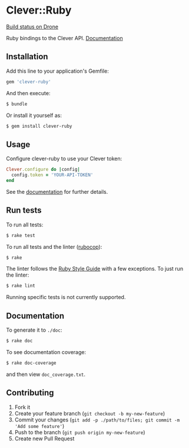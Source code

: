 # Clever::Ruby

[Build status on Drone](https://ci.ops.clever.com/github.com/Clever/clever-ruby)

Ruby bindings to the Clever API. [Documentation](http://rubydoc.info/gems/clever-ruby/frames)

## Installation

Add this line to your application's Gemfile:

```bash
gem 'clever-ruby'
```

And then execute:

```bash
$ bundle
```

Or install it yourself as:

```bash
$ gem install clever-ruby
```

## Usage

Configure clever-ruby to use your Clever token:

```ruby
Clever.configure do |config|
  config.token = 'YOUR-API-TOKEN'
end
```

See the [documentation](http://rubydoc.info/gems/clever-ruby/frames) for
further details.

## Run tests

To run all tests:

```bash
$ rake test
```

To run all tests and the linter ([rubocop](https://github.com/bbatsov/rubocop)):

```bash
$ rake
```

The linter follows the [Ruby Style Guide](https://github.com/bbatsov/ruby-style-guide) with a few exceptions. To just run the linter:

```bash
$ rake lint
```

Running specific tests is not currently supported.

## Documentation

To generate it to `./doc`:

```bash
$ rake doc
```

To see documentation coverage:

```bash
$ rake doc-coverage
```

and then view `doc_coverage.txt`.

## Contributing

1. Fork it
2. Create your feature branch (`git checkout -b my-new-feature`)
3. Commit your changes (`git add -p ./path/to/files; git commit -m 'Add some feature'`)
4. Push to the branch (`git push origin my-new-feature`)
5. Create new Pull Request
